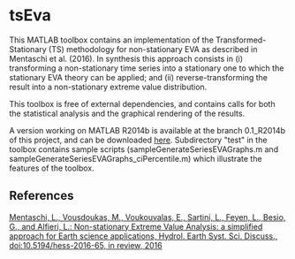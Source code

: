 # tsEva #

This MATLAB toolbox contains an implementation of the Transformed-Stationary (TS) methodology for non-stationary EVA as described in Mentaschi et al. (2016). In synthesis this approach consists in (i) transforming a non-stationary time series into a stationary one to which the stationary EVA theory can be applied; and (ii) reverse-transforming the result into a non-stationary extreme value distribution.

This toolbox is free of external dependencies, and contains calls for both the statistical analysis and the graphical rendering of the results.

A version working on MATLAB R2014b is available at the branch 0.1_R2014b of this project, and can be downloaded [here](https://github.com/menta78/tsEva/archive/0.1_R2014b.zip).
Subdirectory "test" in the toolbox contains sample scripts (sampleGenerateSeriesEVAGraphs.m and sampleGenerateSeriesEVAGraphs_ciPercentile.m) which illustrate the features of the toolbox.

## References ##
[Mentaschi, L., Vousdoukas, M., Voukouvalas, E., Sartini, L., Feyen, L., Besio, G., and Alfieri, L.: Non-stationary Extreme Value Analysis: a simplified approach for Earth science applications, Hydrol. Earth Syst. Sci. Discuss., doi:10.5194/hess-2016-65, in review, 2016](http://www.hydrol-earth-syst-sci-discuss.net/hess-2016-65/)
